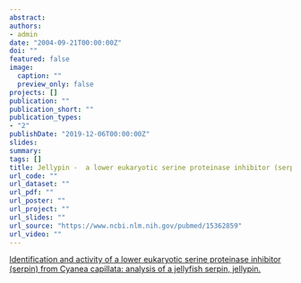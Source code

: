 ```yaml
---
abstract: 
authors:
- admin
date: "2004-09-21T00:00:00Z"
doi: ""
featured: false
image:
  caption: ""
  preview_only: false
projects: []
publication: ""
publication_short: ""
publication_types:
- "2"
publishDate: "2019-12-06T00:00:00Z"
slides: 
summary: 
tags: []
title: Jellypin -  a lower eukaryotic serine proteinase inhibitor (serpin) 
url_code: ""
url_dataset: ""
url_pdf: ""
url_poster: ""
url_project: ""
url_slides: ""
url_source: "https://www.ncbi.nlm.nih.gov/pubmed/15362859"
url_video: ""
---
```


[Identification and activity of a lower eukaryotic serine proteinase inhibitor (serpin) from Cyanea capillata: analysis of a jellyfish serpin, jellypin.](https://www.ncbi.nlm.nih.gov/pubmed/15362859)

